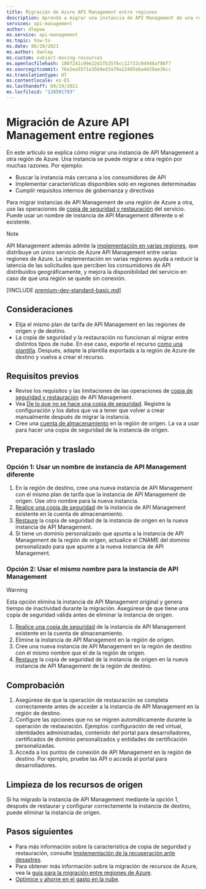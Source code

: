 ```yaml
---
title: Migración de Azure API Management entre regiones
description: Aprenda a migrar una instancia de API Management de una región a otra.
services: api-management
author: dlepow
ms.service: api-management
ms.topic: how-to
ms.date: 08/20/2021
ms.author: danlep
ms.custom: subject-moving-resources
ms.openlocfilehash: 1007241c09e22d1fb35f6cc12733c04946af88f7
ms.sourcegitcommit: f6e2ea5571e35b9ed3a79a22485eba4d20ae36cc
ms.translationtype: HT
ms.contentlocale: es-ES
ms.lasthandoff: 09/24/2021
ms.locfileid: "128591793"
---
```

# <a name="how-to-move-azure-api-management-across-regions"></a>Migración de Azure API Management entre regiones

En este artículo se explica cómo migrar una instancia de API Management a otra región de Azure. Una instancia se puede migrar a otra región por muchas razones. Por ejemplo:

* Buscar la instancia más cercana a los consumidores de API
* Implementar características disponibles solo en regiones determinadas
* Cumplir requisitos internos de gobernanza y directivas

Para migrar instancias de API Management de una región de Azure a otra, use las operaciones de [copia de seguridad y restauración](api-management-howto-disaster-recovery-backup-restore.md) del servicio. Puede usar un nombre de instancia de API Management diferente o el existente. 

> [!NOTE]
> API Management además admite la [implementación en varias regiones](api-management-howto-deploy-multi-region.md), que distribuye un único servicio de Azure API Management entre varias regiones de Azure. La implementación en varias regiones ayuda a reducir la latencia de las solicitudes que perciben los consumidores de API distribuidos geográficamente, y mejora la disponibilidad del servicio en caso de que una región se quede sin conexión.

[!INCLUDE [premium-dev-standard-basic.md](../../includes/api-management-availability-premium-dev-standard-basic.md)]

## <a name="considerations"></a>Consideraciones

* Elija el mismo plan de tarifa de API Management en las regiones de origen y de destino. 
* La copia de seguridad y la restauración no funcionan al migrar entre distintos tipos de nube. En ese caso, exporte el recurso [como una plantilla](../azure-resource-manager/management/manage-resource-groups-portal.md#export-resource-groups-to-templates). Después, adapte la plantilla exportada a la región de Azure de destino y vuelva a crear el recurso. 

## <a name="prerequisites"></a>Requisitos previos

* Revise los requisitos y las limitaciones de las operaciones de [copia de seguridad y restauración](api-management-howto-disaster-recovery-backup-restore.md) de API Management. 
* Vea [De lo que no se hace una copia de seguridad](api-management-howto-disaster-recovery-backup-restore.md#what-is-not-backed-up). Registre la configuración y los datos que va a tener que volver a crear manualmente después de migrar la instancia.
* Cree una [cuenta de almacenamiento](../storage/common/storage-account-create.md?tabs=azure-portal) en la región de origen. La va a usar para hacer una copia de seguridad de la instancia de origen. 

## <a name="prepare-and-move"></a>Preparación y traslado

### <a name="option-1-use-a-different-api-management-instance-name"></a>Opción 1: Usar un nombre de instancia de API Management diferente

1. En la región de destino, cree una nueva instancia de API Management con el mismo plan de tarifa que la instancia de API Management de origen. Use otro nombre para la nueva instancia.
1. [Realice una copia de seguridad](api-management-howto-disaster-recovery-backup-restore.md#-back-up-an-api-management-service) de la instancia de API Management existente en la cuenta de almacenamiento. 
1. [Restaure](api-management-howto-disaster-recovery-backup-restore.md#-restore-an-api-management-service) la copia de seguridad de la instancia de origen en la nueva instancia de API Management.
1. Si tiene un dominio personalizado que apunta a la instancia de API Management de la región de origen, actualice el CNAME del dominio personalizado para que apunte a la nueva instancia de API Management. 

### <a name="option-2-use-the-same-api-management-instance-name"></a>Opción 2: Usar el mismo nombre para la instancia de API Management

> [!WARNING]
> Esta opción elimina la instancia de API Management original y genera tiempo de inactividad durante la migración. Asegúrese de que tiene una copia de seguridad válida antes de eliminar la instancia de origen.

1. [Realice una copia de seguridad](api-management-howto-disaster-recovery-backup-restore.md#-back-up-an-api-management-service) de la instancia de API Management existente en la cuenta de almacenamiento. 
1. Elimine la instancia de API Management en la región de origen. 
1. Cree una nueva instancia de API Management en la región de destino con el mismo nombre que el de la región de origen.
1. [Restaure](api-management-howto-disaster-recovery-backup-restore.md#-restore-an-api-management-service) la copia de seguridad de la instancia de origen en la nueva instancia de API Management de la región de destino.  

## <a name="verify"></a>Comprobación

1. Asegúrese de que la operación de restauración se completa correctamente antes de acceder a la instancia de API Management en la región de destino.
1. Configure las opciones que no se migren automáticamente durante la operación de restauración. Ejemplos: configuración de red virtual, identidades administradas, contenido del portal para desarrolladores, certificados de dominio personalizados y entidades de certificación personalizadas.
1. Acceda a los puntos de conexión de API Management en la región de destino. Por ejemplo, pruebe las API o acceda al portal para desarrolladores.

## <a name="clean-up-source-resources"></a>Limpieza de los recursos de origen

Si ha migrado la instancia de API Management mediante la opción 1, después de restaurar y configurar correctamente la instancia de destino, puede eliminar la instancia de origen.

## <a name="next-steps"></a>Pasos siguientes

* Para más información sobre la característica de copia de seguridad y restauración, consulte [Implementación de la recuperación ante desastres](api-management-howto-disaster-recovery-backup-restore.md).
* Para obtener más información sobre la migración de recursos de Azure, vea la [guía para la migración entre regiones de Azure](https://github.com/Azure/Azure-Migration-Guidance).
* [Optimice y ahorre en el gasto en la nube](../cost-management-billing/costs/quick-acm-cost-analysis.md?WT.mc_id=costmanagementcontent_docsacmhorizontal_-inproduct-learn).
